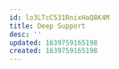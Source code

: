 ```yaml
---
id: lo3LTcC531RnixHaQ8K4M
title: Deep Support
desc: ''
updated: 1639759165198
created: 1639759165198
---
```


